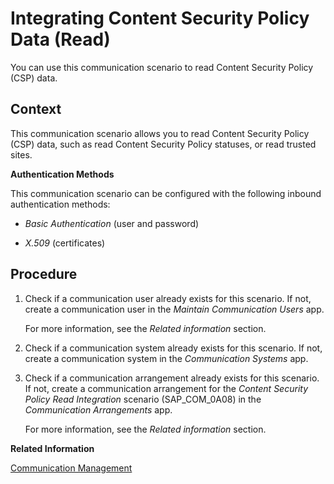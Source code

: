 <!-- loiof51f6164ee1d489f91f165d61007f342 -->

# Integrating Content Security Policy Data \(Read\)

You can use this communication scenario to read Content Security Policy \(CSP\) data.



<a name="loiof51f6164ee1d489f91f165d61007f342__CSP_Integration_context"/>

## Context

This communication scenario allows you to read Content Security Policy \(CSP\) data, such as read Content Security Policy statuses, or read trusted sites.

**Authentication Methods**

This communication scenario can be configured with the following inbound authentication methods:

-   *Basic Authentication* \(user and password\)

-   *X.509* \(certificates\)



<a name="loiof51f6164ee1d489f91f165d61007f342__CSP_Integration_steps"/>

## Procedure

1.  Check if a communication user already exists for this scenario. If not, create a communication user in the *Maintain Communication Users* app.

    For more information, see the *Related information* section.

2.  Check if a communication system already exists for this scenario. If not, create a communication system in the *Communication Systems* app.

3.  Check if a communication arrangement already exists for this scenario. If not, create a communication arrangement for the *Content Security Policy Read Integration* scenario \(SAP\_COM\_0A08\) in the *Communication Arrangements* app.

    For more information, see the *Related information* section.


**Related Information**  


[Communication Management](../50-administration-and-ops/communication-management-2e84a10.md "The communication management apps allow you to integrate your system or solution with other systems to enable data exchange.")

